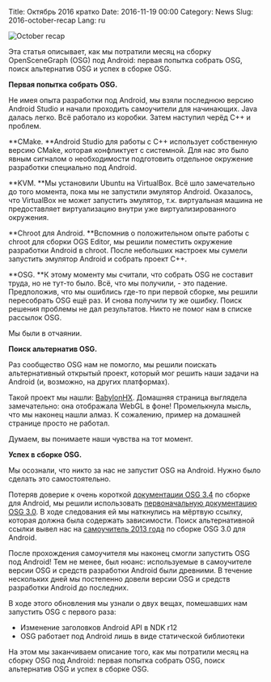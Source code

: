 Title: Октябрь 2016 кратко
Date: 2016-11-19 00:00
Category: News
Slug: 2016-october-recap
Lang: ru

![October recap][screenshot]


Эта статья описывает, как мы потратили месяц на сборку OpenSceneGraph (OSG) под Android: первая попытка собрать OSG, поиск альтернатив OSG и успех в сборке OSG.

**Первая попытка собрать OSG.**

Не имея опыта разработки под Android, мы взяли последнюю версию Android Studio и начали проходить самоучители для начинающих.
Java далась легко. Всё работало из коробки. Затем наступил черёд C++ и проблем.

**CMake. **Android Studio для работы с C++ использует собственную версию CMake, которая конфликтует с системной. Для нас это было явным сигналом о необходимости подготовить отдельное окружение разработки специально под Android.

**KVM. **Мы установили Ubuntu на VirtualBox. Всё шло замечательно до того момента, пока мы не запустили эмулятор Android. Оказалось, что VirtualBox не может запустить эмулятор, т.к. виртуальная машина не предоставляет виртуализацию внутри уже виртуализированного окружения.

**Chroot для Android. **Вспомнив о положительном опыте работы с chroot для сборки OGS Editor, мы решили поместить окружение разработки Android в chroot. После небольших настроек мы сумели запустить эмулятор Android и собрать проект C++.

**OSG. **К этому моменту мы считали, что собрать OSG не составит труда, но не тут-то было. Всё, что мы получили, - это падение.
Предположив, что мы ошиблись где-то при первой сборке, мы решили пересобрать OSG ещё раз. И снова получили ту же ошибку.
Поиск решения проблемы не дал результатов.
Никто не помог нам в списке рассылок OSG.

Мы были в отчаянии.

**Поиск альтернатив OSG.**

Раз сообщество OSG нам не помогло, мы решили поискать альтернативный открытый проект, который мог решить наши задачи на Android (и, возможно, на других платформах).

Такой проект мы нашли: [BabylonHX](http://babylonhx.gamestudiohx.com/). Домашняя страница выглядела замечательно: она отображала WebGL в фоне!
Промелькнула мысль, что мы наконец нашли алмаз. К сожалению, пример на домашней странице просто не работал.

Думаем, вы понимаете наши чувства на тот момент.

**Успех в сборке OSG.**

Мы осознали, что никто за нас не запустит OSG на Android. Нужно было сделать это самостоятельно.

Потеряв доверие к очень короткой [документации OSG 3.4](http://www.openscenegraph.org/index.php/documentation/platform-specifics/android/178-building-openscenegraph-for-android-3-4) по сборке для Android, мы решили использовать [первоначальную документацию OSG 3.0](http://www.openscenegraph.org/index.php/documentation/platform-specifics/android/44-building-openscenegraph-for-android-3-0-3-0-1).
В ходе следования ей мы наткнулись на мёртвую ссылку, которая должна была содержать зависимости.
Поиск альтернативной ссылки вывел нас на [самоучитель 2013 года](https://xinyustudio.wordpress.com/2013/09/24/install-osg-for-android-on-ubuntu-13-04-step-by-step-tutorials/) по сборке OSG 3.0 для Android.

После прохождения самоучителя мы наконец смогли запустить OSG под Android!
Тем не менее, был нюанс: используемые в самоучителе версии OSG и средств разработки Android были древними.
В течение нескольких дней мы постепенно довели версии OSG и средств разработки Android до последних.

В ходе этого обновления мы узнали о двух вещах, помешавших нам запустить OSG с первого раза:

* Изменение заголовков Android API в NDK r12
* OSG работает под Android лишь в виде статической библиотеки



На этом мы заканчиваем описание того, как мы потратили месяц на сборку OSG под Android: первая попытка собрать OSG, поиск альтернатив OSG и успех в сборке OSG.

[screenshot]: {attach}/images/2016-11-19_2016-october-recap.png

